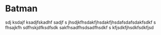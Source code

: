 # Batman

sdj ksdajf ksadjfskadhf sadjf 
s jhsdjkfhsdakfjhsdakfjhsdafsdafsdakfsdkf
s fhsajkfh sdfhskjdfksdfsdk sakfhsadfhsdsadfhsdkf
s kfjsdkfjhsdkfsdkfjsd
